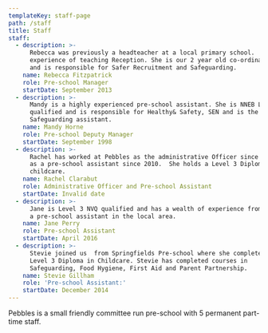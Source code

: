 ```yaml
---
templateKey: staff-page
path: /staff
title: Staff
staff:
  - description: >-
      Rebecca was previously a headteacher at a local primary school.  She has
      experience of teaching Reception. She is our 2 year old co-ordinator, ENCO
      and is responsible for Safer Recruitment and Safeguarding.
    name: Rebecca Fitzpatrick
    role: Pre-school Manager
    startDate: September 2013
  - description: >-
      Mandy is a highly experienced pre-school assistant. She is NNEB Level 3
      qualified and is responsible for Healthy& Safety, SEN and is the deputy
      Safeguarding assistant.
    name: Mandy Horne
    role: Pre-school Deputy Manager
    startDate: September 1998
  - description: >-
      Rachel has worked at Pebbles as the administrative Officer since 2008 and
      as a pre-school assistant since 2010.  She holds a Level 3 Diploma in
      childcare.
    name: Rachel Clarabut
    role: Administrative Officer and Pre-school Assistant
    startDate: Invalid date
  - description: >-
      Jane is Level 3 NVQ qualified and has a wealth of experience from working
      a pre-school assistant in the local area.
    name: Jane Perry
    role: Pre-school Assistant
    startDate: April 2016
  - description: >-
      Stevie joined us  from Springfields Pre-school where she completed her
      Level 3 Diploma in Childcare. Stevie has completed courses in
      Safeguarding, Food Hygiene, First Aid and Parent Partnership.
    name: Stevie Gillham
    role: 'Pre-school Assistant:'
    startDate: December 2014
---
```

Pebbles is a small friendly committee run pre-school with 5 permanent part-time staff.
